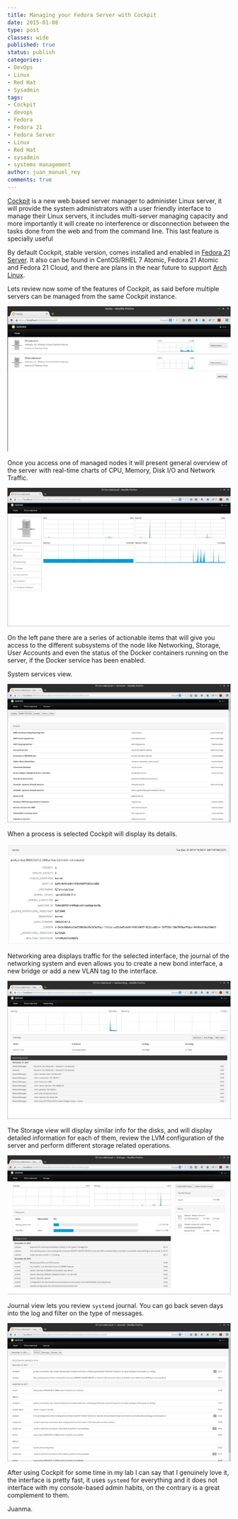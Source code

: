```yaml
---
title: Managing your Fedora Server with Cockpit
date: 2015-01-08
type: post
classes: wide
published: true
status: publish
categories:
- DevOps
- Linux
- Red Hat
- Sysadmin
tags:
- Cockpit
- devops
- Fedora
- Fedora 21
- Fedora Server
- Linux
- Red Hat
- sysadmin
- systems management
author: juan_manuel_rey
comments: true
---
```


[Cockpit](http://cockpit-project.org) is a new web based server manager to administer Linux server, it will provide the system administrators with a user friendly interface to manage their Linux servers, it includes multi-server managing capacity and more importantly it will create no interference or disconnection between the tasks done from the web and from the command line. This last feature is specially useful

By default Cockpit, stable version, comes installed and enabled in [Fedora 21 Server](https://getfedora.org/en/server/). It also can be found in CentOS/RHEL 7 Atomic, Fedora 21 Atomic and Fedora 21 Cloud, and there are plans in the near future to support [Arch Linux](https://www.archlinux.org/).

Lets review now some of the features of Cockpit, as said before multiple servers can be managed from the same Cockpit instance.

[![](/assets/images/screen-shot-2014-12-31-at-19-26-00.png)]({{site.url}}/assets/images/screen-shot-2014-12-31-at-19-26-00.png)

Once you access one of managed nodes it will present general overview of the server with real-time charts of CPU, Memory, Disk I/O and Network Traffic.

[![](/assets/images/screen-shot-2014-12-31-at-19-37-53.png)]({{site.url}}/assets/images/screen-shot-2014-12-31-at-19-37-53.png)

On the left pane there are a series of actionable items that will give you access to the different subsystems of the node like Networking, Storage, User Accounts and even the status of the Docker containers running on the server, if the Docker service has been enabled.

System services view.

[![](/assets/images/screen-shot-2014-12-31-at-19-52-53.png)]({{site.url}}/assets/images/screen-shot-2014-12-31-at-19-52-53.png)

When a process is selected Cockpit will display its details.

[![](/assets/images/screen-shot-2015-01-08-at-12-11-27.png)]({{site.url}}/assets/images/screen-shot-2015-01-08-at-12-11-27.png)

Networking area displays traffic for the selected interface, the journal of the networking system and even allows you to create a new bond interface, a new bridge or add a new VLAN tag to the interface.

[![](/assets/images/screen-shot-2014-12-31-at-19-53-18.png)]({{site.url}}/assets/images/screen-shot-2014-12-31-at-19-53-18.png)

The Storage view will display similar info for the disks, and will display detailed information for each of them, review the LVM configuration of the server and perform different storage related operations.

[![](/assets/images/screen-shot-2014-12-31-at-19-53-45.png)]({{site.url}}/assets/images/screen-shot-2014-12-31-at-19-53-45.png)

Journal view lets you review `systemd` journal. You can go back seven days into the log and filter on the type of messages.

[![](/assets/images/screen-shot-2014-12-31-at-19-54-29.png)]({{site.url}}/assets/images/screen-shot-2014-12-31-at-19-54-29.png)

After using Cockpit for some time in my lab I can say that I genuinely love it, the interface is pretty fast, it uses `systemd` for everything and it does not interface with my console-based admin habits, on the contrary is a great complement to them.

Juanma.
